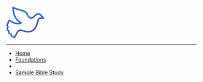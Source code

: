 ![logo](../media/sm-dove.png)
___

* [Home](/)
* [Foundations](/Foundations/)
* [](/Foundations/)
* [Sample Bible Study](Sample/)

